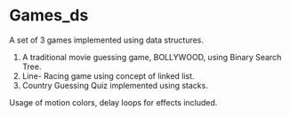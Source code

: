 # Games_ds
A set of 3 games implemented using data structures. 

1. A traditional movie guessing game, BOLLYWOOD, using Binary Search Tree. 
2. Line- Racing game using concept of linked list. 
3. Country Guessing Quiz implemented using stacks.

Usage of motion colors, delay loops for effects included.
